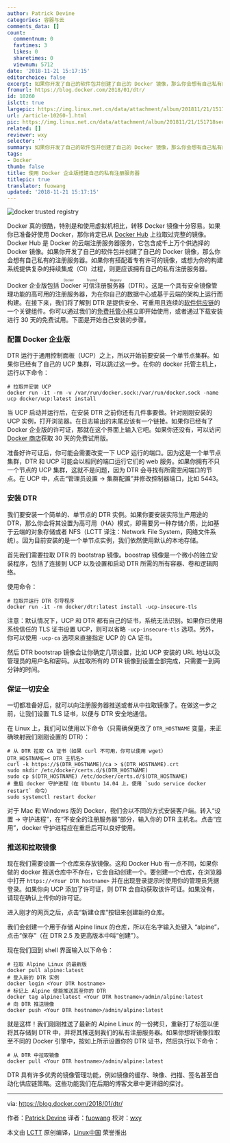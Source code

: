 ```yaml
---
author: Patrick Devine
categories: 容器与云
comments_data: []
count:
  commentnum: 0
  favtimes: 3
  likes: 0
  sharetimes: 0
  viewnum: 5712
date: '2018-11-21 15:17:15'
editorchoice: false
excerpt: 如果你开发了自己的软件包并创建了自己的 Docker 镜像，那么你会想有自己私有的注册服务器。如果你有搭配着专有许可的镜像，或想为你的构建系统提供复杂的持续集成（CI）过程，则更应该拥有自己的私有注册服务器。
fromurl: https://blog.docker.com/2018/01/dtr/
id: 10260
islctt: true
largepic: https://img.linux.net.cn/data/attachment/album/201811/21/151718seumz52egsks5kl2.jpg
url: /article-10260-1.html
pic: https://img.linux.net.cn/data/attachment/album/201811/21/151718seumz52egsks5kl2.jpg.thumb.jpg
related: []
reviewer: wxy
selector: ''
summary: 如果你开发了自己的软件包并创建了自己的 Docker 镜像，那么你会想有自己私有的注册服务器。如果你有搭配着专有许可的镜像，或想为你的构建系统提供复杂的持续集成（CI）过程，则更应该拥有自己的私有注册服务器。
tags:
- Docker
thumb: false
title: 使用 Docker 企业版搭建自己的私有注册服务器
titlepic: true
translator: fuowang
updated: '2018-11-21 15:17:15'
---
```


![docker trusted registry](/data/attachment/album/201811/21/151718seumz52egsks5kl2.jpg)


Docker 真的很酷，特别是和使用虚拟机相比，转移 Docker 镜像十分容易。如果你已准备好使用 Docker，那你肯定已从 [Docker Hub](https://hub.docker.com/) 上拉取过完整的镜像。Docker Hub 是 Docker 的云端注册服务器服务，它包含成千上万个供选择的 Docker 镜像。如果你开发了自己的软件包并创建了自己的 Docker 镜像，那么你会想有自己私有的注册服务器。如果你有搭配着专有许可的镜像，或想为你的构建系统提供复杂的持续集成（CI）过程，则更应该拥有自己的私有注册服务器。


Docker 企业版包括 <ruby> Docker 可信注册服务器 <rt>  Docker Trusted Registry </rt></ruby>（DTR）。这是一个具有安全镜像管理功能的高可用的注册服务器，为在你自己的数据中心或基于云端的架构上运行而构建。在接下来，我们将了解到 DTR 是提供安全、可重用且连续的[软件供应链](https://blog.docker.com/2016/08/securing-enterprise-software-supply-chain-using-docker/)的一个关键组件。你可以通过我们的[免费托管小样](https://www.docker.com/trial)立即开始使用，或者通过下载安装进行 30 天的免费试用。下面是开始自己安装的步骤。


### 配置 Docker 企业版


DTR 运行于通用控制面板（UCP）之上，所以开始前要安装一个单节点集群。如果你已经有了自己的 UCP 集群，可以跳过这一步。在你的 docker 托管主机上，运行以下命令：



```
# 拉取并安装 UCP
docker run -it -rm -v /var/run/docker.sock:/var/run/docker.sock -name ucp docker/ucp:latest install
```

当 UCP 启动并运行后，在安装 DTR 之前你还有几件事要做。针对刚刚安装的 UCP 实例，打开浏览器。在日志输出的末尾应该有一个链接。如果你已经有了 Docker 企业版的许可证，那就在这个界面上输入它吧。如果你还没有，可以访问 [Docker 商店](https://store.docker.com/search?offering=enterprise&page=1&q=&type=edition)获取 30 天的免费试用版。


准备好许可证后，你可能会需要改变一下 UCP 运行的端口。因为这是一个单节点集群，DTR 和 UCP 可能会以相同的端口运行它们的 web 服务。如果你拥有不只一个节点的 UCP 集群，这就不是问题，因为 DTR 会寻找有所需空闲端口的节点。在 UCP 中，点击“管理员设置 -> 集群配置”并修改控制器端口，比如 5443。


### 安装 DTR


我们要安装一个简单的、单节点的 DTR 实例。如果你要安装实际生产用途的 DTR，那么你会将其设置为高可用（HA）模式，即需要另一种存储介质，比如基于云端的对象存储或者 NFS（LCTT 译注：Network File System，网络文件系统）。因为目前安装的是一个单节点实例，我们依然使用默认的本地存储。


首先我们需要拉取 DTR 的 bootstrap 镜像。boostrap 镜像是一个微小的独立安装程序，包括了连接到 UCP 以及设置和启动 DTR 所需的所有容器、卷和逻辑网络。


使用命令：



```
# 拉取并运行 DTR 引导程序
docker run -it -rm docker/dtr:latest install -ucp-insecure-tls
```

注意：默认情况下，UCP 和 DTR 都有自己的证书，系统无法识别。如果你已使用系统信任的 TLS 证书设置 UCP，则可以省略 `-ucp-insecure-tls` 选项。另外，你可以使用 `-ucp-ca` 选项来直接指定 UCP 的 CA 证书。


然后 DTR bootstrap 镜像会让你确定几项设置，比如 UCP 安装的 URL 地址以及管理员的用户名和密码。从拉取所有的 DTR 镜像到设置全部完成，只需要一到两分钟的时间。


### 保证一切安全


一切都准备好后，就可以向注册服务器推送或者从中拉取镜像了。在做这一步之前，让我们设置 TLS 证书，以便与 DTR 安全地通信。


在 Linux 上，我们可以使用以下命令（只需确保更改了 `DTR_HOSTNAME` 变量，来正确映射我们刚刚设置的 DTR）：



```
# 从 DTR 拉取 CA 证书（如果 curl 不可用，你可以使用 wget）
DTR_HOSTNAME=< DTR 主机名>
curl -k https://$(DTR_HOSTNAME)/ca > $(DTR_HOSTNAME).crt
sudo mkdir /etc/docker/certs.d/$(DTR_HOSTNAME)
sudo cp $(DTR_HOSTNAME) /etc/docker/certs.d/$(DTR_HOSTNAME)
# 重启 docker 守护进程（在 Ubuntu 14.04 上，使用 `sudo service docker restart` 命令）
sudo systemctl restart docker
```

对于 Mac 和 Windows 版的 Docker，我们会以不同的方式安装客户端。转入“设置 -> 守护进程”，在“不安全的注册服务器”部分，输入你的 DTR 主机名。点击“应用”，docker 守护进程应在重启后可以良好使用。


### 推送和拉取镜像


现在我们需要设置一个仓库来存放镜像。这和 Docker Hub 有一点不同，如果你做的 docker 推送仓库中不存在，它会自动创建一个。要创建一个仓库，在浏览器中打开 `https://<Your DTR hostname>` 并在出现登录提示时使用你的管理员凭据登录。如果你向 UCP 添加了许可证，则 DTR 会自动获取该许可证。如果没有，请现在确认上传你的许可证。


进入刚才的网页之后，点击“新建仓库”按钮来创建新的仓库。


我们会创建一个用于存储 Alpine linux 的仓库，所以在名字输入处键入 “alpine”，点击“保存”（在 DTR 2.5 及更高版本中叫“创建”）。


现在我们回到 shell 界面输入以下命令：



```
# 拉取 Alpine Linux 的最新版
docker pull alpine:latest
# 登入新的 DTR 实例
docker login <Your DTR hostname>
# 标记上 Alpine 使能推送其至你的 DTR
docker tag alpine:latest <Your DTR hostname>/admin/alpine:latest
# 向 DTR 推送镜像
docker push <Your DTR hostname>/admin/alpine:latest
```

就是这样！我们刚刚推送了最新的 Alpine Linux 的一份拷贝，重新打了标签以便将其存储到 DTR 中，并将其推送到我们的私有注册服务器。如果你想将镜像拉取至不同的 Docker 引擎中，按如上所示设置你的 DTR 证书，然后执行以下命令：



```
# 从 DTR 中拉取镜像
docker pull <Your DTR hostname>/admin/alpine:latest
```

DTR 具有许多优秀的镜像管理功能，例如镜像的缓存、映像、扫描、签名甚至自动化供应链策略。这些功能我们在后期的博客文章中更详细的探讨。




---


via: <https://blog.docker.com/2018/01/dtr/>


作者：[Patrick Devine](https://blog.docker.com/author/pdevine/) 译者：[fuowang](https://github.com/fuowang) 校对：[wxy](https://github.com/wxy)


本文由 [LCTT](https://github.com/LCTT/TranslateProject) 原创编译，[Linux中国](https://linux.cn/) 荣誉推出